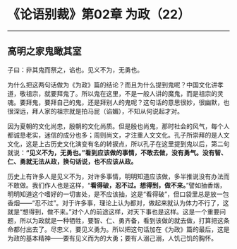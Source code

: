 # 《论语别裁》第02章 为政（22）

------

## 高明之家鬼瞰其室

子曰：非其鬼而祭之，谄也。见义不为，无勇也。

为什么把这两句话做为《为政》篇的结论？而且为什么提到鬼呢？中国文化讲孝道，敬祖宗，就要拜鬼了。所以鬼在这里，不是一般人讲的魔鬼，而是祖宗的灵魂。要拜鬼，要拜自己的鬼，还是拜别人的鬼呢？这句话的意思很妙，很幽默，也很深远，拜人家的祖宗就是拍马屁（谄媚），不知从何说起才对。

因为夏朝的文化尚忠，殷朝的文化尚质。但是殷也尚鬼，那时社会的风气，每个人都诚恳老实，迷信的成分也多；周则尚文，才注重人文文化。孔子所崇拜的是人文文化，这是上古历史文化演变有名的转捩点，所以孔子在这里提到鬼以后，第二句就说：**“见义不为，无勇也。”看到应该做的事情，不敢去做，没有勇气。没有智、仁、勇就无法从政，换句话说，也不应该从政。**

历史上有许多人是见义不为，对许多事情，明明知道应该做，多半推说没有办法而不敢做。我们作人也是这样，“**看得破，忍不过。想得到，做不来。**”譬如抽香烟，明明知道这个嗜好的一切害处，是不应该抽，这是“看得破”，但口袋里总是放一包香烟——“忍不过”。对于许多事，理论上认为都对，做起来就认为体力不行了，这就是“想得到，做不来。”对个人的前途这样，对天下事也是这样。这是一个重要问题，所以为政就是一种牺牲，要智、仁、勇齐备，看到该做的就去做，打算把这条命都付出去了。尽忠义，要见义勇为。所以把这句话加在《为政》篇的最后，这是为政的基本精神——要有见义而为的大勇；要有人溺己溺，人饥己饥的胸怀。
